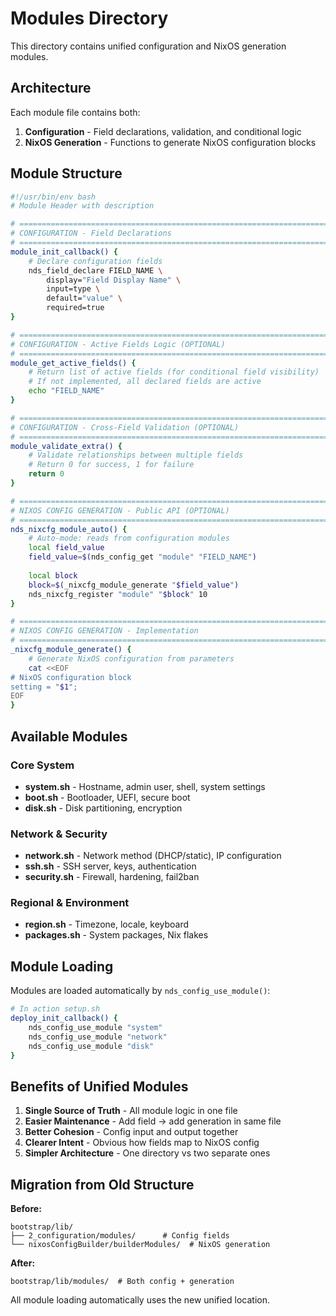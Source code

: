 # Modules Directory

This directory contains unified configuration and NixOS generation modules.

## Architecture

Each module file contains both:
1. **Configuration** - Field declarations, validation, and conditional logic
2. **NixOS Generation** - Functions to generate NixOS configuration blocks

## Module Structure

```bash
#!/usr/bin/env bash
# Module Header with description

# =============================================================================
# CONFIGURATION - Field Declarations
# =============================================================================
module_init_callback() {
    # Declare configuration fields
    nds_field_declare FIELD_NAME \
        display="Field Display Name" \
        input=type \
        default="value" \
        required=true
}

# =============================================================================
# CONFIGURATION - Active Fields Logic (OPTIONAL)
# =============================================================================
module_get_active_fields() {
    # Return list of active fields (for conditional field visibility)
    # If not implemented, all declared fields are active
    echo "FIELD_NAME"
}

# =============================================================================
# CONFIGURATION - Cross-Field Validation (OPTIONAL)
# =============================================================================
module_validate_extra() {
    # Validate relationships between multiple fields
    # Return 0 for success, 1 for failure
    return 0
}

# =============================================================================
# NIXOS CONFIG GENERATION - Public API (OPTIONAL)
# =============================================================================
nds_nixcfg_module_auto() {
    # Auto-mode: reads from configuration modules
    local field_value
    field_value=$(nds_config_get "module" "FIELD_NAME")
    
    local block
    block=$(_nixcfg_module_generate "$field_value")
    nds_nixcfg_register "module" "$block" 10
}

# =============================================================================
# NIXOS CONFIG GENERATION - Implementation
# =============================================================================
_nixcfg_module_generate() {
    # Generate NixOS configuration from parameters
    cat <<EOF
# NixOS configuration block
setting = "$1";
EOF
}
```

## Available Modules

### Core System
- **system.sh** - Hostname, admin user, shell, system settings
- **boot.sh** - Bootloader, UEFI, secure boot
- **disk.sh** - Disk partitioning, encryption

### Network & Security
- **network.sh** - Network method (DHCP/static), IP configuration
- **ssh.sh** - SSH server, keys, authentication
- **security.sh** - Firewall, hardening, fail2ban

### Regional & Environment
- **region.sh** - Timezone, locale, keyboard
- **packages.sh** - System packages, Nix flakes

## Module Loading

Modules are loaded automatically by `nds_config_use_module()`:

```bash
# In action setup.sh
deploy_init_callback() {
    nds_config_use_module "system"
    nds_config_use_module "network"
    nds_config_use_module "disk"
}
```

## Benefits of Unified Modules

1. **Single Source of Truth** - All module logic in one file
2. **Easier Maintenance** - Add field → add generation in same file
3. **Better Cohesion** - Config input and output together
4. **Clearer Intent** - Obvious how fields map to NixOS config
5. **Simpler Architecture** - One directory vs two separate ones

## Migration from Old Structure

**Before:**
```
bootstrap/lib/
├── 2_configuration/modules/      # Config fields
└── nixosConfigBuilder/builderModules/  # NixOS generation
```

**After:**
```
bootstrap/lib/modules/  # Both config + generation
```

All module loading automatically uses the new unified location.
